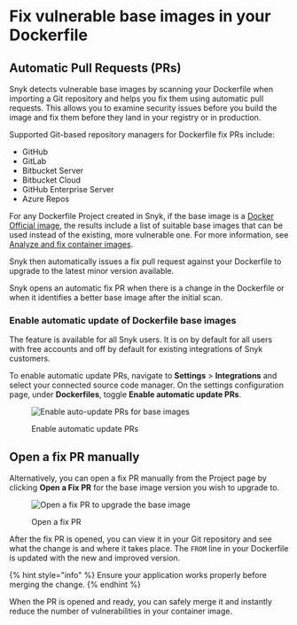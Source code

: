 # Fix vulnerable base images in your Dockerfile

## Automatic Pull Requests (PRs)

Snyk detects vulnerable base images by scanning your Dockerfile when importing a Git repository and helps you fix them using automatic pull requests. This allows you to examine security issues before you build the image and fix them before they land in your registry or in production.

Supported Git-based repository managers for Dockerfile fix PRs include:

* GitHub
* GitLab
* Bitbucket Server
* Bitbucket Cloud
* GitHub Enterprise Server
* Azure Repos

For any Dockerfile Project created in Snyk, if the base image is a [Docker Official image](https://docs.docker.com/docker-hub/official_images/), the results include a list of suitable base images that can be used instead of the existing, more vulnerable one. For more information, see [Analyze and fix container images](../use-snyk-container/analyze-and-fix-container-images.md).

Snyk then automatically issues a fix pull request against your Dockerfile to upgrade to the latest minor version available.

Snyk opens an automatic fix PR when there is a change in the Dockerfile or when it identifies a better base image after the initial scan.

### Enable automatic update of Dockerfile base images

The feature is available for all Snyk users. It is on by default for all users with free accounts and off by default for existing integrations of Snyk customers.

To enable automatic update PRs, navigate to **Settings** > **Integrations** and select your connected source code manager. On the settings configuration page, under **Dockerfiles**, toggle **Enable automatic update PRs**.

<div align="left"><figure><img src="../../../.gitbook/assets/enable_automatic_PRs.png" alt="Enable auto-update PRs for base images"><figcaption><p>Enable automatic update PRs</p></figcaption></figure></div>

## Open a fix PR manually

Alternatively, you can open a fix PR manually from the Project page by clicking **Open a Fix PR** for the base image version you wish to upgrade to.

<figure><img src="../../../.gitbook/assets/open_fix_PR (1).png" alt="Open a fix PR to upgrade the base image"><figcaption><p>Open a fix PR</p></figcaption></figure>

After the fix PR is opened, you can view it in your Git repository and see what the change is and where it takes place. The `FROM` line in your Dockerfile is updated with the new and improved version.

{% hint style="info" %}
Ensure your application works properly before merging the change.
{% endhint %}

When the PR is opened and ready, you can safely merge it and instantly reduce the number of vulnerabilities in your container image.

